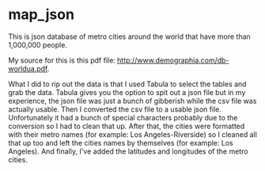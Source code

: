 # map_json
This is json database of metro cities around the world that have more than 1,000,000 people. 

My source for this is this pdf file: http://www.demographia.com/db-worldua.pdf.

What I did to rip out the data is that I used Tabula to select the tables and grab the data. Tabula gives you the option to spit out a json
file but in my experience, the json file was just a bunch of gibberish while the csv file was actually usable. Then I converted the csv
file to a usable json file. Unfortunately it had a bunch of special characters probably due to the conversion so I had to clean that up. 
After that, the cities were formatted with their metro names (for example: Los Angeles-Riverside) so I cleaned all that up too and 
left the cities names by themselves (for example: Los Angeles). And finally, I've added the latitudes and longitudes of the metro cities. 
